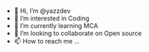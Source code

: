 - 👋 Hi, I’m @yazzdev
- 👀 I’m interested in Coding 
- 🌱 I’m currently learning MCA
- 💞️ I’m looking to collaborate on Open source 
- 📫 How to reach me ...

<!---
yazz0dev/yazz0dev is a ✨ special ✨ repository because its `README.md` (this file) appears on your GitHub profile.
You can click the Preview link to take a look at your changes.
--->

